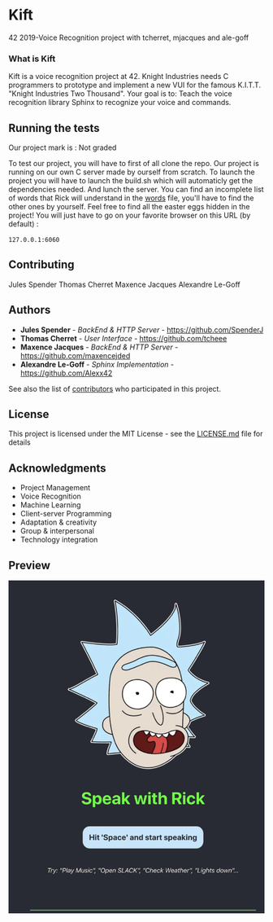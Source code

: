 # Kift
42 2019-Voice Recognition project with tcherret, mjacques and ale-goff

### What is Kift

Kift is a voice recognition project at 42.
Knight Industries needs C programmers to prototype and implement a new VUI for the famous K.I.T.T. "Knight Industries Two Thousand".
Your goal is to: Teach the voice recognition library Sphinx to recognize your voice and commands.

## Running the tests

Our project mark is : Not graded

To test our project, you will have to first of all clone the repo.
Our project is running on our own C server made by ourself from scratch.
To launch the project you will have to launch the build.sh which will automaticly get the dependencies needed. And lunch the server.
You can find an incomplete list of words that Rick will understand in the [words](words) file, you'll have to find the other ones by yourself.
Feel free to find all the easter eggs hidden in the project!
You will just have to go on your favorite browser on this URL (by default) :

```
127.0.0.1:6060
```

## Contributing

Jules Spender
Thomas Cherret
Maxence Jacques
Alexandre Le-Goff

## Authors

* **Jules Spender** - *BackEnd & HTTP Server* - https://github.com/SpenderJ
* **Thomas Cherret** - *User Interface* - https://github.com/tcheee
* **Maxence Jacques** - *BackEnd & HTTP Server* - https://github.com/maxencejded
* **Alexandre Le-Goff** - *Sphinx Implementation* - https://github.com/Alexx42

See also the list of [contributors](https://github.com/your/project/contributors) who participated in this project.

## License

This project is licensed under the MIT License - see the [LICENSE.md](LICENSE.md) file for details

## Acknowledgments

* Project Management 
* Voice Recognition 
* Machine Learning 
* Client-server Programming 
* Adaptation & creativity 
* Group & interpersonal 
* Technology integration

## Preview

![Initial State](res/initial_state.png)
